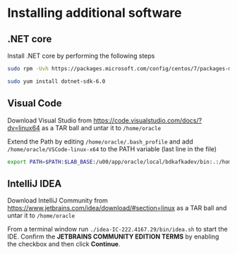 # Installing additional software

## .NET core

Install .NET core by performing the following steps

```bash
sudo rpm -Uvh https://packages.microsoft.com/config/centos/7/packages-microsoft-prod.rpm
```

```bash
sudo yum install dotnet-sdk-6.0
```

## Visual Code

Download Visual Studio from <https://code.visualstudio.com/docs/?dv=linux64> as a TAR ball and untar it to `/home/oracle`

Extend the Path by editing `/home/oracle/.bash_profile` and add `/home/oracle/VSCode-linux-x64` to the PATH variable (last line in the file)

```bash
export PATH=$PATH:$LAB_BASE:/u00/app/oracle/local/bdkafkadev/bin:.:/home/oracle/VSCode-linux-x64
```

## IntelliJ IDEA

Download IntelliJ Community from <https://www.jetbrains.com/idea/download/#section=linux> as a TAR ball and untar it to `/home/oracle`

From a terminal window run `./idea-IC-222.4167.29/bin/idea.sh` to start the IDE. Confirm the **JETBRAINS COMMUNITY EDITION TERMS** by enabling the checkbox and then click **Continue**.
